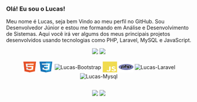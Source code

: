 ### Olá! Eu sou o Lucas!

Meu nome é Lucas, seja bem Vindo ao meu perfil no GitHub. Sou Desenvolvedor Júnior e estou me formando em Análise e Desenvolvimento de Sistemas. Aqui você irá ver algums dos meus principais projetos desenvolvidos usando tecnologias como PHP, Laravel, MySQL e JavaScript.

<div align="center">
  <img height="180em" src="https://github-readme-stats.vercel.app/api/username=CLucasrodrigues22&show_icons=true&theme=dark&include_all_commits=true&count_private=true"/>
  <img height="180em" src="https://github-readme-stats.vercel.app/api/top-langs/?username=CLucasrodrigues22&layout=compact&langs_count=10&theme=dark"/>
 
  <div style="display: inline_block"><br>
  <img align="center" alt="Lucas-HTML" height="30" width="40" src="https://raw.githubusercontent.com/devicons/devicon/master/icons/html5/html5-original.svg">
  <img align="center" alt="Lucas-CSS" height="30" width="40" src="https://raw.githubusercontent.com/devicons/devicon/master/icons/css3/css3-original.svg">
  <img align="center" alt="Lucas-Bootstrap" height="30" widtf="40" src="https://cdn.jsdelivr.net/gh/devicons/devicon/icons/bootstrap/bootstrap-plain.svg">
  <img align="center" alt="Lucas-Js" height="30" width="40" src="https://raw.githubusercontent.com/devicons/devicon/master/icons/javascript/javascript-plain.svg">
  <img align="center" alt="Lucas-Php" height="30" width="40" src="https://raw.githubusercontent.com/devicons/devicon/master/icons/php/php-original.svg">
  <img align="center" alt="Lucas-Laravel" height="30" width="40" src="https://cdn.jsdelivr.net/gh/devicons/devicon/icons/laravel/laravel-plain.svg">
  <img align="center" alt="Lucas-Mysql" height="30" widtf="40" src="https://cdn.jsdelivr.net/gh/devicons/devicon/icons/mysql/mysql-original.svg">
</div>
 
 ##
 
 <div>
  <a href = "mailto:c.lucasrodrigues22@gmail.com"><img src="https://img.shields.io/badge/Gmail-D14836?style=for-the-badge&logo=gmail&logoColor=white" target="_blank"></a>
  <a href="https://www.linkedin.com/in/lucas-rodrigues-cardoso-a0929316a/" target="_blank"><img src="https://img.shields.io/badge/-LinkedIn-%230077B5?style=for-the-badge&logo=linkedin&logoColor=white" target="_blank"></a>  
</div>
